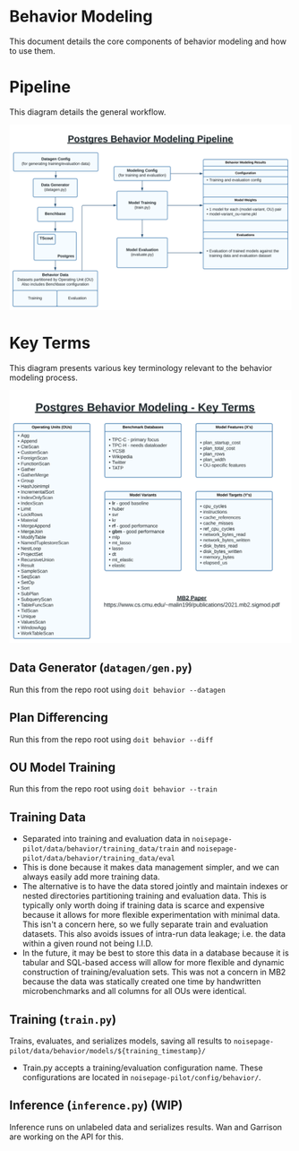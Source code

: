 # Behavior Modeling

This document details the core components of behavior modeling and how to use them.

# Pipeline

This diagram details the general workflow.

![Behavior Modeling Diagram](../docs/behavior/behavior_modeling_pipeline.svg)

# Key Terms

This diagram presents various key terminology relevant to the behavior modeling process.

![Key Terms](../docs/behavior/behavior_modeling_keyterms.svg)

## Data Generator (`datagen/gen.py`)

Run this from the repo root using `doit behavior --datagen`

## Plan Differencing

Run this from the repo root using `doit behavior --diff`

## OU Model Training

Run this from the repo root using `doit behavior --train`
## Training Data

- Separated into training and evaluation data in `noisepage-pilot/data/behavior/training_data/train` and `noisepage-pilot/data/behavior/training_data/eval`
- This is done because it makes data management simpler, and we can always easily add more training data.
- The alternative is to have the data stored jointly and maintain indexes or nested directories partitioning training and evaluation data.  This is typically only worth doing if training data is scarce and expensive because it allows for more flexible experimentation with minimal data.  This isn't a concern here, so we fully separate train and evaluation datasets.  This also avoids issues of intra-run data leakage; i.e. the data within a given round not being I.I.D.
- In the future, it may be best to store this data in a database because it is tabular and SQL-based access will allow for more flexible and dynamic construction of training/evaluation sets.  This was not a concern in MB2 because the data was statically created one time by handwritten microbenchmarks and all columns for all OUs were identical.


## Training (`train.py`)

Trains, evaluates, and serializes models, saving all results to `noisepage-pilot/data/behavior/models/${training_timestamp}/`

- Train.py accepts a training/evaluation configuration name.  These configurations are located in `noisepage-pilot/config/behavior/`.

## Inference (`inference.py`) (WIP)

Inference runs on unlabeled data and serializes results.
Wan and Garrison are working on the API for this.



